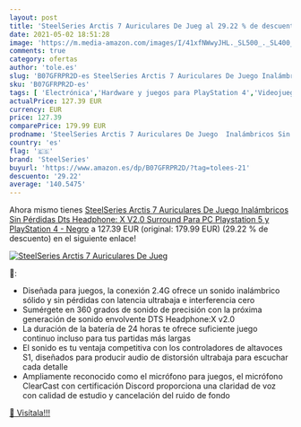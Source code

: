 ```yaml
---
layout: post
title: 'SteelSeries Arctis 7 Auriculares De Jueg al 29.22 % de descuento'
date: 2021-05-02 18:51:28
image: 'https://m.media-amazon.com/images/I/41xfNWwyJHL._SL500_._SL400_.jpg'
comments: true
category: ofertas
author: 'tole.es'
slug: 'B07GFRPR2D-es SteelSeries Arctis 7 Auriculares De Juego Inalámbricos Sin...'
sku: 'B07GFRPR2D-es'
tags: [ 'Electrónica','Hardware y juegos para PlayStation 4','Videojuegos','playstation','steelseries', ]
actualPrice: 127.39 EUR
currency: EUR
price: 127.39
comparePrice: 179.99 EUR
prodname: 'SteelSeries Arctis 7 Auriculares De Juego  Inalámbricos Sin Pérdidas  Dts Headphone: X V2.0 Surround Para PC  Playstation 5 y PlayStation 4 - Negro'
country: 'es'
flag: '🇪🇸'
brand: 'SteelSeries'
buyurl: 'https://www.amazon.es/dp/B07GFRPR2D/?tag=tolees-21'
descuento: '29.22'
average: '140.5475'
---
```


Ahora mismo tienes [SteelSeries Arctis 7 Auriculares De Juego  Inalámbricos Sin Pérdidas  Dts Headphone: X V2.0 Surround Para PC  Playstation 5 y PlayStation 4 - Negro](https://www.amazon.es/dp/B07GFRPR2D/?tag=tolees-21) a 127.39 EUR (original: 179.99 EUR) (29.22 %  de descuento) en el siguiente enlace!

[![SteelSeries Arctis 7 Auriculares De Jueg](https://m.media-amazon.com/images/I/41xfNWwyJHL._SL500_._SL400_.jpg)](https://www.amazon.es/dp/B07GFRPR2D/?tag=tolees-21)

🔎:

- Diseñada para juegos, la conexión 2.4G ofrece un sonido inalámbrico sólido y sin pérdidas con latencia ultrabaja e interferencia cero
- Sumérgete en 360 grados de sonido de precisión con la próxima generación de sonido envolvente DTS Headphone:X v2.0
- La duración de la batería de 24 horas te ofrece suficiente juego continuo incluso para tus partidas más largas
- El sonido es tu ventaja competitiva con los controladores de altavoces S1, diseñados para producir audio de distorsión ultrabaja para escuchar cada detalle
- Ampliamente reconocido como el micrófono para juegos, el micrófono ClearCast con certificación Discord proporciona una claridad de voz con calidad de estudio y cancelación del ruido de fondo

[🛒 Visítala!!!](https://www.amazon.es/dp/B07GFRPR2D/?tag=tolees-21)
